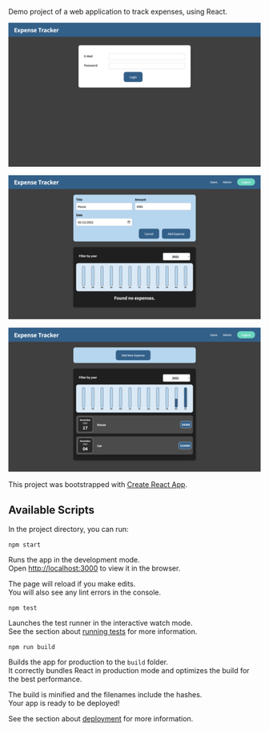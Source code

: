Demo project of a web application to track expenses, using React.

<p align="center">
  <img src="https://github.com/federicobaldini/expense-tracker/blob/master/login.png" alt="login" />
</p>

<p align="center">
  <img src="https://github.com/federicobaldini/expense-tracker/blob/master/expense_add.png" alt="add" />
</p>

<p align="center">
  <img src="https://github.com/federicobaldini/expense-tracker/blob/master/expense_list.png" alt="list" />
</p>

This project was bootstrapped with [Create React App](https://github.com/facebook/create-react-app).

## Available Scripts

In the project directory, you can run:

```
npm start
```

Runs the app in the development mode.<br />
Open [http://localhost:3000](http://localhost:3000) to view it in the browser.

The page will reload if you make edits.<br />
You will also see any lint errors in the console.

```
npm test
```

Launches the test runner in the interactive watch mode.<br />
See the section about [running tests](https://facebook.github.io/create-react-app/docs/running-tests) for more information.

```
npm run build
```

Builds the app for production to the `build` folder.<br />
It correctly bundles React in production mode and optimizes the build for the best performance.

The build is minified and the filenames include the hashes.<br />
Your app is ready to be deployed!

See the section about [deployment](https://facebook.github.io/create-react-app/docs/deployment) for more information.